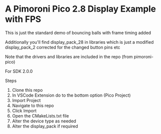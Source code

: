 # A Pimoroni Pico 2.8 Display Example with FPS



This is just the standard demo of bouncing balls with frame timing added

Additionally you'll find display_pack_28 in libraries which is just a modified display_pack_2 corrected for the changed button pins etc

Note that the drivers and libraries are included in the repo (from pimoroni-pico)

For SDK 2.0.0

Steps

1) Clone this repo
2) In VSCode Extension do to the bottom option (Pico Project)
3) Import Project
4) Navigate to this repo
5) Click Import
6) Open the CMakeLists.txt file 
7) Alter the device type as needed
8) Alter the display_pack if required

